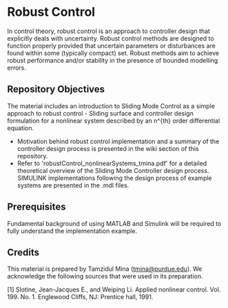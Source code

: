 # Robust Control
In control theory, robust control is an approach to controller design that explicitly deals with uncertainty. Robust control methods are designed to function properly provided that uncertain parameters or disturbances are found within some (typically compact) set. Robust methods aim to achieve robust performance and/or stability in the presence of bounded modelling errors.

## Repository Objectives
The material includes an introduction to Sliding Mode Control as a simple approach to robust control - Sliding surface and controller design formulation for a nonlinear system described by an n^{th} order differential equation.  
 - Motivation behind robust control implementation and a summary of the controller design process is presented in the wiki section of this repository.
 - Refer to 'robustControl_nonlinearSystems_tmina.pdf' for a detailed theoretical overview of the Sliding Mode Controller design process. SIMULINK implementations following the design process of example systems are presented in the .mdl files. 

## Prerequisites
Fundamental background of using MATLAB and Simulink will be required to fully understand the implementation example.

## Credits
This material is prepared by Tamzidul Mina (tmina@purdue.edu). We acknowledge the following sources that were used in its preparation.

[1] Slotine, Jean-Jacques E., and Weiping Li. Applied nonlinear control. Vol. 199. No. 1. Englewood Cliffs, NJ: Prentice hall, 1991.
